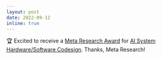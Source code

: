 ```yaml
---
layout: post
date: 2022-09-12
inline: true
---
```


:trophy: Excited to receive a <a target="_blank" href="https://research.facebook.com/blog/2022/9/announcing-the-winners-of-the-2022-ai-system-hardwaresoftware-codesign-request-for-proposals/?locale=en_US&draft=1284382378973290">Meta Research Award</a> for <a target="_blank" href="https://research.facebook.com/research-awards/2022-request-for-research-proposals-for-ai-system-hardware-software-codesign/">AI System Hardware/Software Codesign</a>. Thanks, Meta Research!
